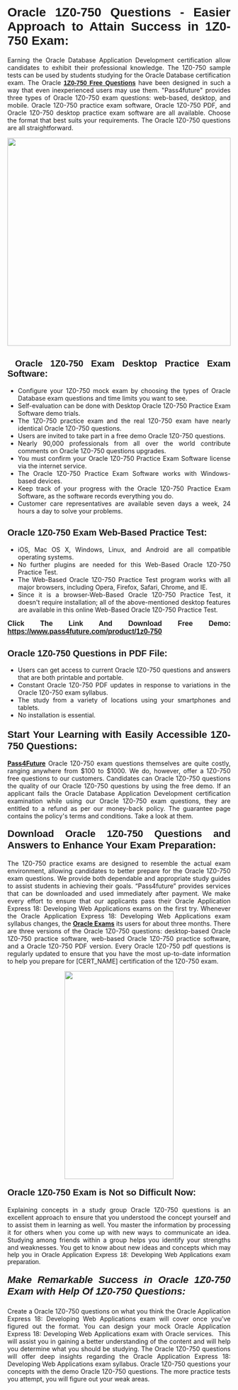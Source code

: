 <h1 style="text-align: justify;"><span style="font-family:Tahoma,Geneva,sans-serif;"><strong>Oracle 1Z0-750 Questions - Easier Approach to Attain Success in 1Z0-750 Exam:</strong></span></h1>

<p style="text-align: justify;">Earning the Oracle Database Application Development certification allow candidates to exhibit their professional knowledge. The 1Z0-750 sample tests can be used by students studying for the Oracle Database certification exam. The Oracle <a href="https://www.pass4future.com/questions/oracle/1z0-750" target="_blank"><span style="font-family:Tahoma,Geneva,sans-serif;"><strong>1Z0-750 Free Questions</strong></span></a> have been designed in such a way that even inexperienced users may use them. &quot;Pass4future&quot; provides three types of Oracle 1Z0-750 exam questions: web-based, desktop, and mobile. Oracle 1Z0-750 practice exam software, Oracle 1Z0-750 PDF, and Oracle 1Z0-750 desktop practice exam software are all available. Choose the format that best suits your requirements. The Oracle 1Z0-750 questions are all straightforward.</p>

<p style="text-align: justify;"><a href="https://www.pass4future.com/product/1z0-750" target="_blank"><img alt="" src="https://lh3.googleusercontent.com/pw/AM-JKLU5_aushiRQbaoUdVonD_1om6esFnUm_j21jdeI1V3aesz_ETcO2Y8QVj0ZamD1vJ__MzXKNoh3XzzrDTXgudBuMwEatvdphNwcixeZDIncATvFdVanIchOfqVuIJHbWkG03KYMH2pwXnb7WaAnvI3g=w1366-h490-no?authuser=0" style="width: 100%; height: 470px;" /></a></p>

<h2 style="text-align: justify;"><strong><span style="font-family:Tahoma,Geneva,sans-serif;"><span style="font-size:20px;">&nbsp;Oracle 1Z0-750 Exam Desktop Practice Exam Software:</span></span></strong></h2>

<ul>
	<li style="text-align: justify;">Configure your 1Z0-750 mock exam by choosing the types of Oracle Database exam questions and time limits you want to see.</li>
	<li style="text-align: justify;">Self-evaluation can be done with Desktop Oracle 1Z0-750 Practice Exam Software demo trials.</li>
	<li style="text-align: justify;">The 1Z0-750 practice exam and the real 1Z0-750 exam have nearly identical Oracle 1Z0-750 questions.</li>
	<li style="text-align: justify;">Users are invited to take part in a free demo Oracle 1Z0-750 questions.</li>
	<li style="text-align: justify;">Nearly 90,000 professionals from all over the world contribute comments on Oracle 1Z0-750 questions upgrades.</li>
	<li style="text-align: justify;">You must confirm your Oracle 1Z0-750 Practice Exam Software license via the internet service.</li>
	<li style="text-align: justify;">The Oracle 1Z0-750 Practice Exam Software works with Windows-based devices.</li>
	<li style="text-align: justify;">Keep track of your progress with the Oracle 1Z0-750 Practice Exam Software, as the software records everything you do.</li>
	<li style="text-align: justify;">Customer care representatives are available seven days a week, 24 hours a day to solve your problems.</li>
</ul>

<h2 style="text-align: justify;"><span style="font-family:Tahoma,Geneva,sans-serif;"><strong><span style="font-size:20px;">Oracle 1Z0-750 Exam Web-Based Practice Test:</span></strong></span></h2>

<ul>
	<li style="text-align: justify;">iOS, Mac OS X, Windows, Linux, and Android are all compatible operating systems.</li>
	<li style="text-align: justify;">No further plugins are needed for this Web-Based Oracle 1Z0-750 Practice Test.</li>
	<li style="text-align: justify;">The Web-Based Oracle 1Z0-750 Practice Test program works with all major browsers, including Opera, Firefox, Safari, Chrome, and IE.</li>
	<li style="text-align: justify;">Since it is a browser-Web-Based Oracle 1Z0-750 Practice Test, it doesn&#39;t require installation; all of the above-mentioned desktop features are available in this online Web-Based Oracle 1Z0-750 Practice Test.</li>
</ul>

<p style="text-align: justify;"><span style="font-family:Tahoma,Geneva,sans-serif;"><span style="font-size:16px;"><strong>Click The Link And Download Free Demo:</strong></span></span> <a href="https://www.pass4future.com/product/1z0-750" target="_blank"><span style="font-family:Tahoma,Geneva,sans-serif;"><span style="font-size:16px;"><strong>https://www.pass4future.com/product/1z0-750</strong></span></span></a></p>

<h2 style="text-align: justify;"><strong><span style="font-family:Tahoma,Geneva,sans-serif;"><span style="font-size:20px;">Oracle 1Z0-750 Questions in PDF File:</span></span></strong></h2>

<ul>
	<li style="text-align: justify;">Users can get access to current Oracle 1Z0-750 questions and answers that are both printable and portable.</li>
	<li style="text-align: justify;">Constant Oracle 1Z0-750 PDF updates in response to variations in the Oracle 1Z0-750 exam syllabus.</li>
	<li style="text-align: justify;">The study from a variety of locations using your smartphones and tablets.</li>
	<li style="text-align: justify;">No installation is essential.</li>
</ul>

<h3 style="text-align: justify;"><span style="font-family:Tahoma,Geneva,sans-serif;"><strong><span style="font-size:22px;">Start Your Learning with Easily Accessible 1Z0-750 Questions:</span></strong></span></h3>

<p style="text-align: justify;"><strong><a href="https://www.pass4future.com/" target="_blank">Pass4Future</a></strong> Oracle 1Z0-750 exam questions themselves are quite costly, ranging anywhere from $100 to $1000. We do, however, offer a 1Z0-750 free questions to our customers. Candidates can Oracle 1Z0-750 questions the quality of our Oracle 1Z0-750 questions by using the free demo. If an applicant fails the Oracle Database Application Development certification examination while using our Oracle 1Z0-750 exam questions, they are entitled to a refund as per our money-back policy. The guarantee page contains the policy&#39;s terms and conditions. Take a look at them.</p>

<h4 style="text-align: justify;"><strong><span style="font-family:Tahoma,Geneva,sans-serif;"><span style="font-size:22px;">Download Oracle 1Z0-750 Questions and Answers to Enhance Your Exam Preparation:</span></span></strong></h4>

<p style="text-align: justify;">The 1Z0-750 practice exams are designed to resemble the actual exam environment, allowing candidates to better prepare for the Oracle 1Z0-750 exam questions. We provide both dependable and appropriate study guides to assist students in achieving their goals. &ldquo;Pass4future&rdquo; provides services that can be downloaded and used immediately after payment. We make every effort to ensure that our applicants pass their Oracle Application Express 18: Developing Web Applications exams on the first try. Whenever the Oracle Application Express 18: Developing Web Applications exam syllabus changes, the <strong><a href="https://www.pass4future.com/oracle" target="_blank">Oracle Exams</a></strong> its users for about three months. There are three versions of the Oracle 1Z0-750 questions: desktop-based Oracle 1Z0-750 practice software, web-based Oracle 1Z0-750 practice software, and a Oracle 1Z0-750 PDF version. Every Oracle 1Z0-750 pdf questions is regularly updated to ensure that you have the most up-to-date information to help you prepare for [CERT_NAME] certification of the 1Z0-750 exam.</p>

<p style="text-align: center;"><a href="https://www.pass4future.com/product/1z0-750" target="_blank"><img alt="" src="https://lh3.googleusercontent.com/pw/AM-JKLV3yUm3jiqqIo1xIsj1VJ_UeysYexQY-pRYO0rIFl3vg11QZioN-gzffpw2AfKqFynWuvoXOreWrWS0swpr4xmOSWfwII2jvatteuqrfxiWGFBSHPiZUCoi33jqeymK5dmu-0enyX6tayRCAMHw05jv=s617-no?authuser=0" style="width: 70%; height: 470px;" /></a></p>

<h4 style="text-align: justify;"><strong><span style="font-family:Tahoma,Geneva,sans-serif;"><span style="font-size:20px;">Oracle 1Z0-750 Exam is Not so Difficult Now:</span></span></strong></h4>

<p style="text-align: justify;">Explaining concepts in a study group Oracle 1Z0-750 questions is an excellent approach to ensure that you understood the concept yourself and to assist them in learning as well. You master the information by processing it for others when you come up with new ways to communicate an idea. Studying among friends within a group helps you identify your strengths and weaknesses. You get to know about new ideas and concepts <span style="font-family:Tahoma,Geneva,sans-serif;">which may help you in Oracle Application Express 18: Developing Web Applications exam preparation.</span></p>

<h5 style="text-align: justify;"><span style="font-family:Tahoma,Geneva,sans-serif;"><span style="font-size:22px;"><strong>Make Remarkable Success in Oracle 1Z0-750 Exam with Help Of 1Z0-750 Questions:</strong></span></span></h5>

<p style="text-align: justify;">Create a Oracle 1Z0-750 questions on what you think the Oracle Application Express 18: Developing Web Applications exam will cover once you&#39;ve figured out the format. You can design your mock Oracle Application Express 18: Developing Web Applications exam with Oracle services. &nbsp;This will assist you in gaining a better understanding of the content and will help you determine what you should be studying. The Oracle 1Z0-750 questions will offer deep insights regarding the Oracle Application Express 18: Developing Web Applications exam syllabus. Oracle 1Z0-750 questions your concepts with the demo Oracle 1Z0-750 questions. The more practice tests you attempt, you will figure out your weak areas.</p>
